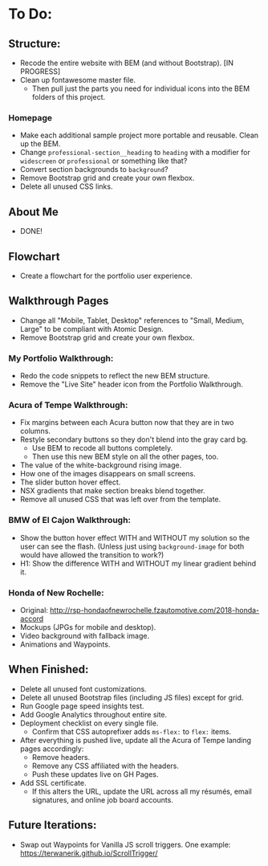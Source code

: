 # To Do:

## Structure:

- Recode the entire website with BEM (and without Bootstrap). [IN PROGRESS]
- Clean up fontawesome master file.
  - Then pull just the parts you need for individual icons into the BEM folders of this project.

### Homepage

- Make each additional sample project more portable and reusable. Clean up the BEM.
- Change `professional-section__heading` to `heading` with a modifier for `widescreen` or `professional` or something like that?
- Convert section backgrounds to `background`?
- Remove Bootstrap grid and create your own flexbox.
- Delete all unused CSS links.


## About Me

- DONE!


## Flowchart

- Create a flowchart for the portfolio user experience.


## Walkthrough Pages

- Change all "Mobile, Tablet, Desktop" references to "Small, Medium, Large" to be compliant with Atomic Design.
- Remove Bootstrap grid and create your own flexbox.

### My Portfolio Walkthrough:

- Redo the code snippets to reflect the new BEM structure.
- Remove the "Live Site" header icon from the Portfolio Walkthrough.


### Acura of Tempe Walkthrough:

- Fix margins between each Acura button now that they are in two columns.
- Restyle secondary buttons so they don't blend into the gray card bg.
  - Use BEM to recode all buttons completely.
  - Then use this new BEM style on all the other pages, too.
- The value of the white-background rising image.
- How one of the images disappears on small screens.
- The slider button hover effect.
- NSX gradients that make section breaks blend together.
- Remove all unused CSS that was left over from the template.


### BMW of El Cajon Walkthrough:

- Show the button hover effect WITH and WITHOUT my solution so the user can see the flash. (Unless just using `background-image` for both would have allowed the transition to work?)
- H1: Show the difference WITH and WITHOUT my linear gradient behind it.

### Honda of New Rochelle:

- Original: http://rsp-hondaofnewrochelle.fzautomotive.com/2018-honda-accord
- Mockups (JPGs for mobile and desktop).
- Video background with fallback image.
- Animations and Waypoints.


## When Finished:

- Delete all unused font customizations.
- Delete all unused Bootstrap files (including JS files) except for grid.
- Run Google page speed insights test.
- Add Google Analytics throughout entire site.
- Deployment checklist on every single file.
  - Confirm that CSS autoprefixer adds `ms-flex:` to `flex:` items.
- After everything is pushed live, update all the Acura of Tempe landing pages accordingly:
  - Remove headers.
  - Remove any CSS affiliated with the headers.
  - Push these updates live on GH Pages.
- Add SSL certificate.
  - If this alters the URL, update the URL across all my résumés, email signatures, and online job board accounts.


## Future Iterations:

- Swap out Waypoints for Vanilla JS scroll triggers. One example: https://terwanerik.github.io/ScrollTrigger/